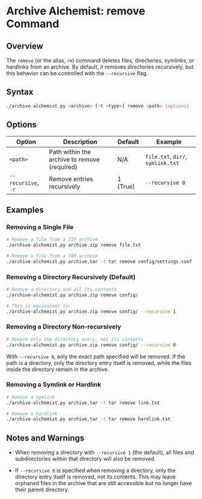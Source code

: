 # Archive Alchemist: remove Command

## Overview

The `remove` (or the alias, `rm`) command deletes files, directories, symlinks, or hardlinks from an archive. By default, it removes directories recursively, but this behavior can be controlled with the `--recursive` flag.

## Syntax

```bash
./archive-alchemist.py <archive> [-t <type>] remove <path> [options]
```

## Options

| Option | Description | Default | Example |
|--------|-------------|---------|---------|
| `<path>` | Path within the archive to remove (required) | N/A | `file.txt`, `dir/`, `symlink.txt` |
| `--recursive`, `-r` | Remove entries recursively | 1 (True) | `--recursive 0` |

## Examples

### Removing a Single File

```bash
# Remove a file from a ZIP archive
./archive-alchemist.py archive.zip remove file.txt

# Remove a file from a TAR archive
./archive-alchemist.py archive.tar -t tar remove config/settings.conf
```

### Removing a Directory Recursively (Default)

```bash
# Remove a directory and all its contents
./archive-alchemist.py archive.zip remove config/

# This is equivalent to:
./archive-alchemist.py archive.zip remove config/ --recursive 1
```

### Removing a Directory Non-recursively

```bash
# Remove only the directory entry, not its contents
./archive-alchemist.py archive.zip remove config/ --recursive 0
```

With `--recursive 0`, only the exact path specified will be removed. If the path is a directory, only the directory entry itself is removed, while the files inside the directory remain in the archive.

### Removing a Symlink or Hardlink

```bash
# Remove a symlink
./archive-alchemist.py archive.tar -t tar remove link.txt

# Remove a hardlink
./archive-alchemist.py archive.tar -t tar remove hardlink.txt
```

## Notes and Warnings

- When removing a directory with `--recursive 1` (the default), all files and subdirectories within that directory will also be removed.

- If `--recursive 0` is specified when removing a directory, only the directory entry itself is removed, not its contents. This may leave orphaned files in the archive that are still accessible but no longer have their parent directory.
